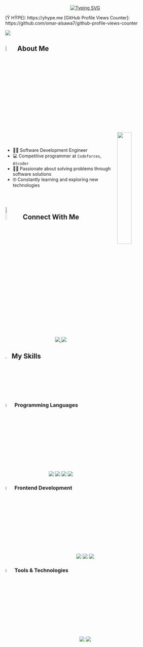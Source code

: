 <p align="center">
  <a href="https://readme-typing-svg.demolab.com">
    <img src="https://readme-typing-svg.demolab.com?font=Fira+Code&pause=1000&color=D2A306&center=true&vCenter=true&width=600&lines=Software+Development+Engineer;Always+learning+new+things;Using+Software+as+a+solution+for+every+Problem" alt="Typing SVG" />
  </a>
</p>
[Ÿ HŸPE]: https://yhype.me
[GitHub Profile Views Counter]: https://github.com/omar-alsawa7/github-profile-views-counter

![](https://hit.yhype.me/github/profile?account_id=1849174)
<br>

## <img src="https://i.pinimg.com/originals/3f/7e/4e/3f7e4eff7c96e9fe4b8b4b1ff3f7bdb5.gif" width="6.5%"> About Me

<img align="right" src="https://github.com/omar-alsawa7/omar-alsawa7/blob/main/Images/Right_Side.gif?raw=true" width="30%">

<br><br>
- 👨‍💻 Software Development Engineer
- :computer: Competitive programmer at `Codeforces`, `Atcoder`
- ✍🏻 Passionate about solving problems through software solutions
- 🤓 Constantly learning and exploring new technologies
<br>

## <img src="https://github.com/omar-alsawa7/omar-alsawa7/blob/main/Images/Connect-with-me.gif?raw=true" width="10%"> Connect With Me

<p align="center">
  <a href="mailto:omaralsawah3@gmail.com">
    <img src="https://img.shields.io/badge/Gmail-D14836?style=for-the-badge&logo=gmail&logoColor=white">
  </a>
  <a href="https://github.com/omar-alsawa7">
    <img src="https://img.shields.io/badge/GitHub-100000?style=for-the-badge&logo=github&logoColor=white">
  </a>
</p>

## <img src="https://media2.giphy.com/media/QssGEmpkyEOhBCb7e1/giphy.gif?cid=ecf05e47a0n3gi1bfqntqmob8g9aid1oyj2wr3ds3mg700bl&rid=giphy.gif" width="3%"> My Skills

### <img src="https://github.com/omar-alsawa7/omar-alsawa7/blob/main/Images/Programming_Languages.gif?raw=true" width="5%"> Programming Languages

<p align="center">
  <img src="https://img.shields.io/badge/C-00599C?style=for-the-badge&logo=c&logoColor=white">
  <img src="https://img.shields.io/badge/C%2B%2B-00599C?style=for-the-badge&logo=c%2B%2B&logoColor=white">
  <img src="https://img.shields.io/badge/Python-3776AB?style=for-the-badge&logo=python&logoColor=white">
  <img src="https://img.shields.io/badge/JavaScript-F7DF1E?style=for-the-badge&logo=javascript&logoColor=black">
</p>

### <img src="https://github.com/omar-alsawa7/omar-alsawa7/blob/main/Images/Front_End.gif?raw=true" width="5%"> Frontend Development

<p align="center">
  <img src="https://img.shields.io/badge/HTML5-E34F26?style=for-the-badge&logo=html5&logoColor=white">
  <img src="https://img.shields.io/badge/CSS3-1572B6?style=for-the-badge&logo=css3&logoColor=white">
  <img src="https://img.shields.io/badge/React-20232A?style=for-the-badge&logo=react&logoColor=61DAFB">
</p>

### <img src="https://github.com/omar-alsawa7/omar-alsawa7/blob/main/Images/Software_Tools.gif?raw=true" width="5%"> Tools & Technologies

<p align="center">
  <img src="https://img.shields.io/badge/Git-F05032?style=for-the-badge&logo=git&logoColor=white">
  <img src="https://img.shields.io/badge/Linux-FCC624?style=for-the-badge&logo=linux&logoColor=black">
</p>

